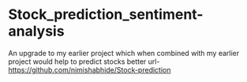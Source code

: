 # Stock_prediction_sentiment-analysis
An upgrade to my earlier project which when combined with my earlier project would help to predict stocks better
url-https://github.com/nimishabhide/Stock-prediction
